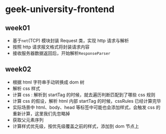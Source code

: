 # geek-university-frontend

## week01

- 基于`net`(TCP) 模块封装 Request 类，实现 http 请求与解析
- 按照 http 请求报文格式将封装请求内容
- 接收服务器数据返回后，开始解析`ResponseParser`

## week02

- 根据 html 字符串手动转换成 dom 树
- 解析 css 样式
- 计算 css : 解析到 startTag 的时候，就去遍历判断匹配到了哪些 css 规则
- 计算 css 的假设，解析 html 内部 startTag 的时候，cssRules 已经计算完毕
- 实际场景中 html、body、head 等标签中可能也会添加样式，会触发 css 的重新计算，这里我们先忽略掉
- 获取父元素序列
- 计算样式优先级，按优先级覆盖之前的样式，添加到 dom 节点上

